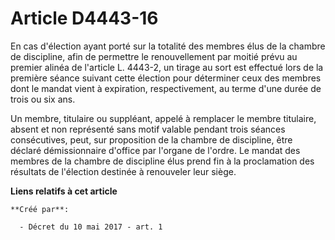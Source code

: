 # Article D4443-16

En cas d'élection ayant porté sur la totalité des membres élus de la chambre de discipline, afin de permettre le
renouvellement par moitié prévu au premier alinéa de l'article L. 4443-2, un tirage au sort est effectué lors de la première
séance suivant cette élection pour déterminer ceux des membres dont le mandat vient à expiration, respectivement, au terme
d'une durée de trois ou six ans.

Un membre, titulaire ou suppléant, appelé à remplacer le membre titulaire, absent et non représenté sans motif valable
pendant trois séances consécutives, peut, sur proposition de la chambre de discipline, être déclaré démissionnaire d'office
par l'organe de l'ordre. Le mandat des membres de la chambre de discipline élus prend fin à la proclamation des résultats de
l'élection destinée à renouveler leur siège.

**Liens relatifs à cet article**

	**Créé par**:

	  - Décret du 10 mai 2017 - art. 1
